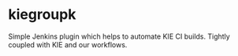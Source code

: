 # kiegroupk
Simple Jenkins plugin which helps to automate KIE CI builds. Tightly coupled with KIE and our workflows.
